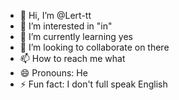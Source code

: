 - 👋 Hi, I’m @Lert-tt
- 👀 I’m interested in "in"
- 🌱 I’m currently learning yes
- 💞️ I’m looking to collaborate on there
- 📫 How to reach me what
- 😄 Pronouns: He
- ⚡ Fun fact: I don't full speak English

<!---
Lert-tt/Lert-tt is a ✨ special ✨ repository because its `README.md` (this file) appears on your GitHub profile.
You can click the Preview link to take a look at your changes.
--->
